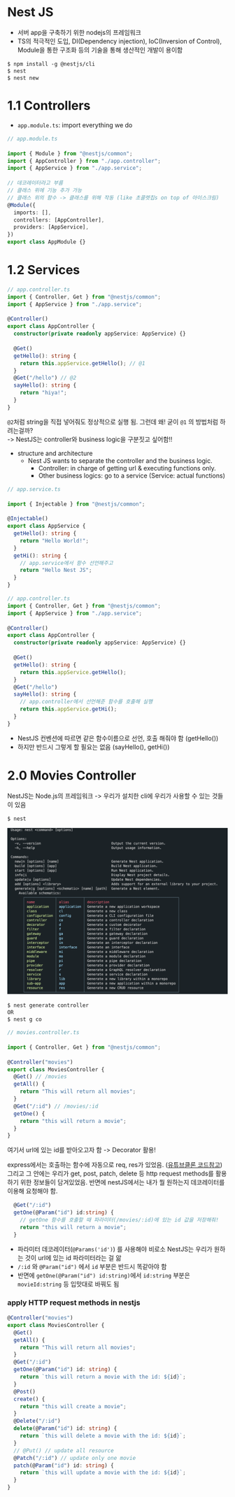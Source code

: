 # Nest JS

- 서버 app을 구축하기 위한 nodejs의 프레임워크
- TS의 적극적인 도입, DI(Dependency injection), IoC(Inversion of Control), Module을 통한 구조화 등의 기술을 통해 생산적인 개발이 용이함

```
$ npm install -g @nestjs/cli
$ nest
$ nest new
```

# 1.1 Controllers

- `app.module.ts`: import everything we do

```ts
// app.module.ts

import { Module } from "@nestjs/common";
import { AppController } from "./app.controller";
import { AppService } from "./app.service";

// 데코레이터라고 부름
// 클래스 위에 기능 추가 가능
// 클래스 위의 함수 -> 클래스를 위해 작동 (like 초콜렛칩s on top of 아이스크림)
@Module({
  imports: [],
  controllers: [AppController],
  providers: [AppService],
})
export class AppModule {}
```

# 1.2 Services

```ts
// app.controller.ts
import { Controller, Get } from "@nestjs/common";
import { AppService } from "./app.service";

@Controller()
export class AppController {
  constructor(private readonly appService: AppService) {}

  @Get()
  getHello(): string {
    return this.appService.getHello(); // @1
  }
  @Get("/hello") // @2
  sayHello(): string {
    return "hiya!";
  }
}
```

`@2`처럼 string을 직접 넣어줘도 정상적으로 실행 됨. 그런데 왜! 굳이 `@1` 의 방법처럼 하려는걸까?<br/>
-> NestJS는 controller와 business logic을 구분짓고 싶어함!!

- structure and architecture
  - Nest JS wants to separate the controller and the business logic.
    - Controller: in charge of getting url & executing functions only.
    - Other business logics: go to a service (Service: actual functions)

```ts
// app.service.ts

import { Injectable } from "@nestjs/common";

@Injectable()
export class AppService {
  getHello(): string {
    return "Hello World!";
  }
  getHi(): string {
    // app.service에서 함수 선언해주고
    return "Hello Nest JS";
  }
}
```

```ts
// app.controller.ts
import { Controller, Get } from "@nestjs/common";
import { AppService } from "./app.service";

@Controller()
export class AppController {
  constructor(private readonly appService: AppService) {}

  @Get()
  getHello(): string {
    return this.appService.getHello();
  }
  @Get("/hello")
  sayHello(): string {
    // app.controller에서 선언해준 함수를 호출해 실행
    return this.appService.getHi();
  }
}
```

- NestJS 컨벤션에 따르면 같은 함수이름으로 선언, 호출 해줘야 함 (getHello())
- 하지만 반드시 그렇게 할 필요는 없음 (sayHello(), getHi())

# 2.0 Movies Controller

NestJS는 Node.js의 프레임워크 -> 우리가 설치한 cli에 우리가 사용할 수 있는 것들이 있음

```
$ nest
```

![](nestjs-cmds.png)

```
$ nest generate controller
OR
$ nest g co
```

```ts
// movies.controller.ts

import { Controller, Get } from "@nestjs/common";

@Controller("movies")
export class MoviesController {
  @Get() // /movies
  getAll() {
    return "This will return all movies";
  }
  @Get("/:id") // /movies/:id
  getOne() {
    return "this will return a movie";
  }
}
```

여기서 url에 있는 id를 받아오고자 함 -> Decorator 활용!

express에서는 호출하는 함수에 자동으로 req, res가 있었음. ([유튜브클론 코드참고](https://github.com/bravacoreana/newtube/blob/0bde21c00f3fdf6ef87b59c585fa484b5e9d59ba/src/controllers/userController.js#L175)) 그리고 그 안에는 우리가 get, post, patch, delete 등 http request methods를 활용하기 위한 정보들이 담겨있었음. 반면에 nestJS에서는 내가 뭘 원하는지 데코레이터를 이용해 요청해야 함.

```ts
  @Get("/:id")
  getOne(@Param("id") id:string) {
    // getOne 함수를 호출할 때 파라미터(/movies/:id)에 있는 id 값을 저장해줘!
    return "this will return a movie";
  }
```

- 파라미터 데코레이터(`@Params('id')`) 를 사용해야 비로소 NestJS는 우리가 원하는 것이 url에 있는 id 파라미터라는 걸 앎
- `/:id` 와 `@Param("id")` 에서 `id` 부분은 반드시 똑같아야 함
- 반면에 `getOne(@Param("id") id:string)`에서 `id:string` 부분은 `movieId:string` 등 입맛대로 바꿔도 됨

### apply HTTP request methods in nestjs

```ts
@Controller("movies")
export class MoviesController {
  @Get()
  getAll() {
    return "This will return all movies";
  }
  @Get("/:id")
  getOne(@Param("id") id: string) {
    return `this will return a movie with the id: ${id}`;
  }
  @Post()
  create() {
    return "this will create a movie";
  }
  @Delete("/:id")
  delete(@Param("id") id: string) {
    return `this will delete a movie with the id: ${id}`;
  }
  // @Put() // update all resource
  @Patch("/:id") // update only one movie
  patch(@Param("id") id: string) {
    return `this will update a movie with the id: ${id}`;
  }
}
```
